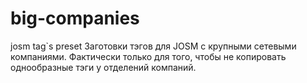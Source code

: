 big-companies
=============

josm tag`s preset
Заготовки тэгов для JOSM с крупными сетевыми компаниями.
Фактически только для того, чтобы не копировать однообразные тэги у отделений компаний.
